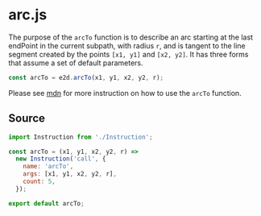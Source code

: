 # arc.js

The purpose of the `arcTo` function is to describe an arc starting at the last endPoint in the current subpath, with radius `r`, and is tangent to the line segment created by the points `[x1, y1]` and `[x2, y2]`. It has three forms that assume a set of default parameters.

```javascript
const arcTo = e2d.arcTo(x1, y1, x2, y2, r);
```

Please see [mdn](https://developer.mozilla.org/en-US/docs/Web/API/CanvasRenderingContext2D/arcTo) for more instruction on how to use the `arcTo` function.

## Source

```javascript
import Instruction from './Instruction';

const arcTo = (x1, y1, x2, y2, r) =>
  new Instruction('call', {
    name: 'arcTo',
    args: [x1, y1, x2, y2, r],
    count: 5,
  });

export default arcTo;
```
